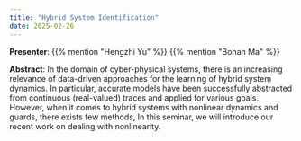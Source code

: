 ```yaml
---
title: "Hybrid System Identification"
date: 2025-02-26
---
```



**Presenter**: {{% mention "Hengzhi Yu" %}} {{% mention "Bohan Ma" %}}


**Abstract**: In the domain of cyber-physical systems, there is an increasing relevance of data-driven approaches for the learning of hybrid system dynamics. In particular, accurate models have been successfully abstracted from continuous (real-valued) traces and applied for various goals. However, when it comes to hybrid systems with nonlinear dynamics and guards, there exists few methods, In this seminar, we will introduce our recent work on dealing with nonlinearity.
